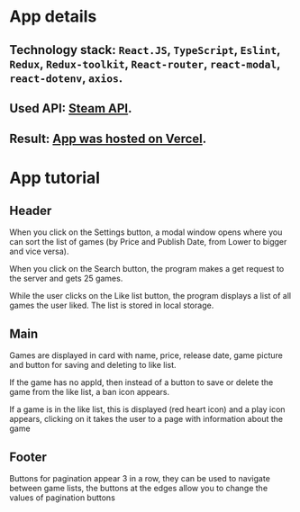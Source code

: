 # App details

## Technology stack: `React.JS`, `TypeScript`, `Eslint`, `Redux`, `Redux-toolkit`, `React-router`, `react-modal`, `react-dotenv`, `axios`.

## Used API: [Steam API](https://rapidapi.com/psimavel/api/steam2/).

## Result: [App was hosted on Vercel](https://steam-web-example-km2b4szq9-stu-griffin.vercel.app/).


# App tutorial

## Header

When you click on the Settings button, a modal window opens where you can sort the list of games (by Price and Publish Date, from Lower to bigger and vice versa).

When you click on the Search button, the program makes a get request to the server and gets 25 games.

While the user clicks on the Like list button, the program displays a list of all games the user liked. The list is stored in local storage.


## Main

Games are displayed in card with name, price, release date, game picture and button for saving and deleting to like list.

If the game has no appId, then instead of a button to save or delete the game from the like list, a ban icon appears.

If a game is in the like list, this is displayed (red heart icon) and a play icon appears, clicking on it takes the user to a page with information about the game


## Footer 

Buttons for pagination appear 3 in a row, they can be used to navigate between game lists, the buttons at the edges allow you to change the values of pagination buttons
